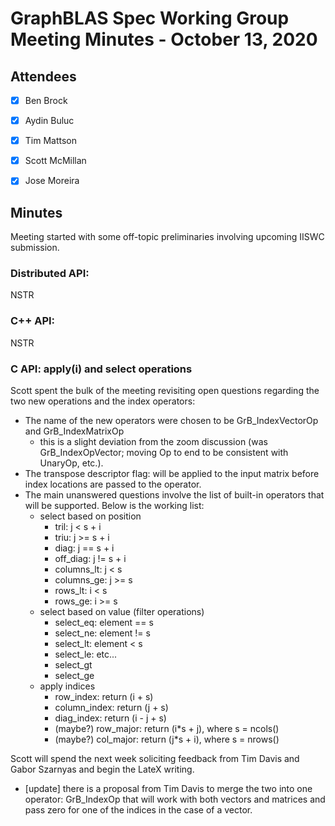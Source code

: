 # GraphBLAS Spec Working Group Meeting Minutes - October 13, 2020

## Attendees
- [X] Ben Brock
- [X] Aydin Buluc
- [X] Tim Mattson
- [X] Scott McMillan
- [X] Jose Moreira



## Minutes

Meeting started with some off-topic preliminaries involving upcoming IISWC submission.  

### Distributed API:

NSTR

### C++ API:

NSTR

### C API: apply(i) and select operations

Scott spent the bulk of the meeting revisiting open questions regarding the two new operations and the index operators:

- The name of the new operators were chosen to be GrB_IndexVectorOp and GrB_IndexMatrixOp
   - this is a slight deviation from the zoom discussion (was GrB_IndexOpVector; moving Op to end to be consistent with UnaryOp, etc.).
- The transpose descriptor flag: will be applied to the input matrix before index locations are passed to the operator.
- The main unanswered questions involve the list of built-in operators that will be supported.  Below is the working list:
  - select based on position
    - tril: j < s + i
    - triu: j >= s + i
    - diag: j == s + i
    - off_diag: j != s + i
    - columns_lt: j < s
    - columns_ge: j >= s
    - rows_lt: i < s
    - rows_ge: i >= s
  - select based on value (filter operations)
    - select_eq: element == s
    - select_ne: element != s
    - select_lt: element < s
    - select_le: etc...
    - select_gt
    - select_ge
  - apply indices
    - row_index: return (i + s)
    - column_index: return (j + s)
    - diag_index: return (i - j + s)
    - (maybe?) row_major: return (i*s + j), where s = ncols()
    - (maybe?) col_major: return (j*s + i), where s = nrows()

Scott will spend the next week soliciting feedback from Tim Davis and Gabor Szarnyas and begin the LateX writing.
   - [update] there is a proposal from Tim Davis to merge the two into one operator: GrB_IndexOp that will work with both vectors and matrices and pass zero for one of the indices in the case of a vector.


